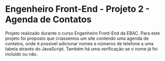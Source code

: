 # Engenheiro Front-End - Projeto 2 - Agenda de Contatos
Projeto realizado durante o curso Engenheiro Front-End da EBAC. Para este projeto foi proposto que criassemos um site contendo uma agenda de contatos, onde é possível adicionar nomes e números de telefone a uma tabela através do JavaScript. Também há uma verificação se o nome já foi incluído ou não.
